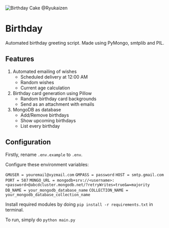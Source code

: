 ![Birthday Cake @Ryukaizen](https://freesvg.org/img/birthday-cake.png)

# Birthday
Automated birthday greeting script. Made using PyMongo, smtplib and PIL. 

## Features
1. Automated emailing of wishes
    - Scheduled delivery at 12:00 AM
    - Random wishes
    - Current age calculation
2. Birthday card generation using Pillow
    - Random birthday card backgrounds
    - Send as an attachment with emails
3. MongoDB as database 
    - Add/Remove birthdays
    - Show upcoming birthdays
    - List every birthday

## Configuration
Firstly, rename `.env.example` to `.env`.

Configure these environment variables:

`GMUSER = youremail@xyzmail.com`
`GMPASS = password`
`HOST = smtp.gmail.com`
`PORT = 587`
`MONGO_URL = mongodb+srv://<username>:<password>@abcdcluster.mongodb.net/?retryWrites=true&w=majority`
`DB_NAME = your_mongodb_database_name`
`COLLECTION_NAME = your_mongodb_database_collection_name`

Install required modules by doing `pip install -r requirements.txt` in terminal.

To run, simply do `python main.py`